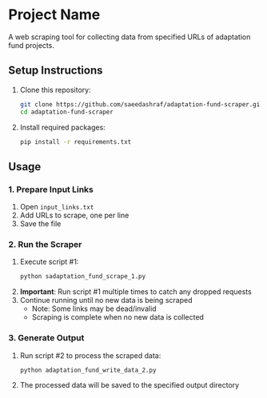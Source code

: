 # Project Name

A web scraping tool for collecting data from specified URLs of adaptation fund projects.

## Setup Instructions

1. Clone this repository:
   ```bash
   git clone https://github.com/saeedashraf/adaptation-fund-scraper.git .
   cd adaptation-fund-scraper
   ```

2. Install required packages:
   ```bash
   pip install -r requirements.txt
   ```

## Usage

### 1. Prepare Input Links
1. Open `input_links.txt`
2. Add URLs to scrape, one per line
3. Save the file

### 2. Run the Scraper
1. Execute script #1:
   ```bash
   python sadaptation_fund_scrape_1.py
   ```
2. **Important**: Run script #1 multiple times to catch any dropped requests
3. Continue running until no new data is being scraped
   - Note: Some links may be dead/invalid
   - Scraping is complete when no new data is collected

### 3. Generate Output
1. Run script #2 to process the scraped data:
   ```bash
   python adaptation_fund_write_data_2.py
   ```
2. The processed data will be saved to the specified output directory
